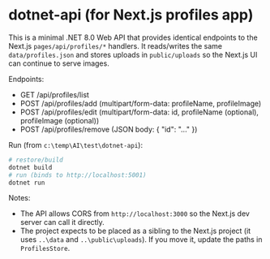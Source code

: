 # dotnet-api (for Next.js profiles app)

This is a minimal .NET 8.0 Web API that provides identical endpoints to the Next.js `pages/api/profiles/*` handlers. It reads/writes the same `data/profiles.json` and stores uploads in `public/uploads` so the Next.js UI can continue to serve images.

Endpoints:
- GET  /api/profiles/list
- POST /api/profiles/add      (multipart/form-data: profileName, profileImage)
- POST /api/profiles/edit     (multipart/form-data: id, profileName (optional), profileImage (optional))
- POST /api/profiles/remove   (JSON body: { "id": "..." })

Run (from `c:\temp\AI\test\dotnet-api`):

```powershell
# restore/build
dotnet build
# run (binds to http://localhost:5001)
dotnet run
```

Notes:
- The API allows CORS from `http://localhost:3000` so the Next.js dev server can call it directly.
- The project expects to be placed as a sibling to the Next.js project (it uses `..\data` and `..\public\uploads`). If you move it, update the paths in `ProfilesStore`.
